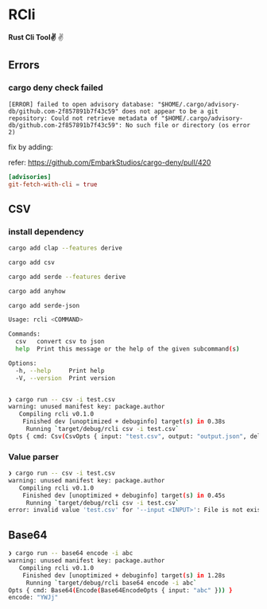 # RCli

**Rust Cli Tool✌️** ✌️

## Errors

### cargo deny check failed

```
[ERROR] failed to open advisory database: "$HOME/.cargo/advisory-db/github.com-2f857891b7f43c59" does not appear to be a git repository: Could not retrieve metadata of "$HOME/.cargo/advisory-db/github.com-2f857891b7f43c59": No such file or directory (os error 2)
```

fix by adding:

refer: https://github.com/EmbarkStudios/cargo-deny/pull/420

```toml
[advisories]
git-fetch-with-cli = true
```

## CSV

### install dependency

```sh
cargo add clap --features derive

cargo add csv

cargo add serde --features derive

cargo add anyhow

cargo add serde-json
```

```sh
Usage: rcli <COMMAND>

Commands:
  csv   convert csv to json
  help  Print this message or the help of the given subcommand(s)

Options:
  -h, --help     Print help
  -V, --version  Print version


❯ cargo run -- csv -i test.csv
warning: unused manifest key: package.author
   Compiling rcli v0.1.0
    Finished dev [unoptimized + debuginfo] target(s) in 0.38s
     Running `target/debug/rcli csv -i test.csv`
Opts { cmd: Csv(CsvOpts { input: "test.csv", output: "output.json", delimiter: ',', header: true }) }
```

### Value parser

```sh
❯ cargo run -- csv -i test.csv
warning: unused manifest key: package.author
   Compiling rcli v0.1.0
    Finished dev [unoptimized + debuginfo] target(s) in 0.45s
     Running `target/debug/rcli csv -i test.csv`
error: invalid value 'test.csv' for '--input <INPUT>': File is not exists
```

## Base64

```sh
❯ cargo run -- base64 encode -i abc
warning: unused manifest key: package.author
   Compiling rcli v0.1.0
    Finished dev [unoptimized + debuginfo] target(s) in 1.28s
     Running `target/debug/rcli base64 encode -i abc`
Opts { cmd: Base64(Encode(Base64EncodeOpts { input: "abc" })) }
encode: "YWJj"
```
